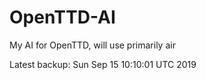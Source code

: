 # OpenTTD-AI
My AI for OpenTTD, will use primarily air

Latest backup: Sun Sep 15 10:10:01 UTC 2019

